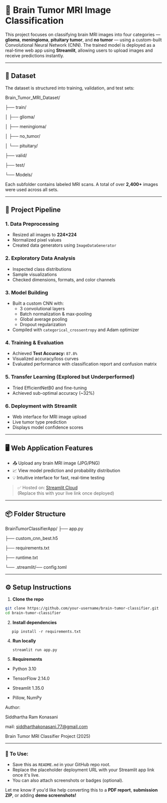 # 🧠 Brain Tumor MRI Image Classification

This project focuses on classifying brain MRI images into four categories — **glioma**, **meningioma**, **pituitary tumor**, and **no tumor** — using a custom-built Convolutional Neural Network (CNN). The trained model is deployed as a real-time web app using **Streamlit**, allowing users to upload images and receive predictions instantly.

---

## 📁 Dataset

The dataset is structured into training, validation, and test sets:

Brain_Tumor_MRI_Dataset/

├── train/


│ ├── glioma/


│ ├── meningioma/


│ ├── no_tumor/


│ └── pituitary/

 
├── valid/


├── test/


└── Models/


Each subfolder contains labeled MRI scans. A total of over **2,400+** images were used across all sets.

---

## 🚀 Project Pipeline

### 1. **Data Preprocessing**
- Resized all images to **224×224**
- Normalized pixel values
- Created data generators using `ImageDataGenerator`

### 2. **Exploratory Data Analysis**
- Inspected class distributions
- Sample visualizations
- Checked dimensions, formats, and color channels

### 3. **Model Building**
- Built a custom CNN with:
  - 3 convolutional layers
  - Batch normalization & max-pooling
  - Global average pooling
  - Dropout regularization
- Compiled with `categorical_crossentropy` and Adam optimizer

### 4. **Training & Evaluation**
- Achieved **Test Accuracy:** `87.8%`
- Visualized accuracy/loss curves
- Evaluated performance with classification report and confusion matrix

### 5. **Transfer Learning (Explored but Underperformed)**
- Tried EfficientNetB0 and fine-tuning
- Achieved sub-optimal accuracy (~32%)

### 6. **Deployment with Streamlit**
- Web interface for MRI image upload
- Live tumor type prediction
- Displays model confidence scores

---

## 🖥️ Web Application Features

- 📤 Upload any brain MRI image (JPG/PNG)
- 📈 View model prediction and probability distribution
- 💡 Intuitive interface for fast, real-time testing

> ✅ Hosted on: [Streamlit Cloud](https://streamlit.io/cloud)  
> (Replace this with your live link once deployed)

---

## 📦 Folder Structure

BrainTumorClassifierApp/
├── app.py


├── custom_cnn_best.h5


├── requirements.txt


├── runtime.txt


└── .streamlit/── config.toml


---

## ⚙️ Setup Instructions

1. **Clone the repo**
```bash
git clone https://github.com/your-username/brain-tumor-classifier.git
cd brain-tumor-classifier
```
2. **Install dependencies**
```
   pip install -r requirements.txt
```
4. **Run locally**
   ```
   streamlit run app.py
   ```
5. **Requirements**
* Python 3.10

* TensorFlow 2.14.0

* Streamlit 1.35.0

* Pillow, NumPy

 Author:
 
Siddhartha Ram Konasani

mail: siddharthakonasani.77@gmail.com

Brain Tumor MRI Classifier Project (2025)


---

### 📌 To Use:
- Save this as `README.md` in your GitHub repo root.
- Replace the placeholder deployment URL with your Streamlit app link once it's live.
- You can also attach screenshots or badges (optional).

Let me know if you'd like help converting this to a **PDF report**, **submission ZIP**, or adding **demo screenshots!**
